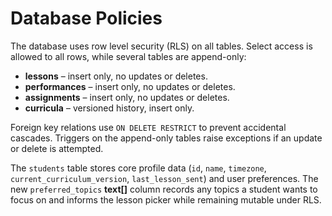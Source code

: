 # Database Policies

The database uses row level security (RLS) on all tables. Select access is allowed to all rows, while several tables are append-only:

- **lessons** – insert only, no updates or deletes.
- **performances** – insert only, no updates or deletes.
- **assignments** – insert only, no updates or deletes.
- **curricula** – versioned history, insert only.

Foreign key relations use `ON DELETE RESTRICT` to prevent accidental cascades. Triggers on the append-only tables raise exceptions if an update or delete is attempted.

The `students` table stores core profile data (`id`, `name`, `timezone`, `current_curriculum_version`, `last_lesson_sent`) and user preferences. The new `preferred_topics` **text[]** column records any topics a student wants to focus on and informs the lesson picker while remaining mutable under RLS.
